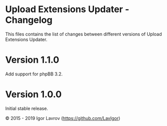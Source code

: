 Upload Extensions Updater - Changelog
=====================================
This files contains the list of changes between different versions of Upload Extensions Updater.

# Version 1.1.0
Add support for phpBB 3.2.

# Version 1.0.0
Initial stable release.

© 2015 - 2019 Igor Lavrov (https://github.com/LavIgor)